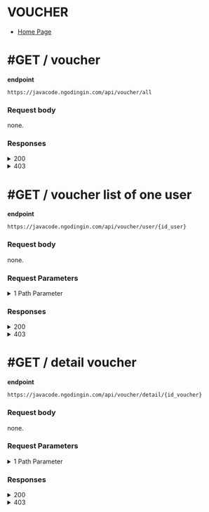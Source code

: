 # VOUCHER

- [Home Page](https://github.com/mahendradwipurwanto/javacodeapp_docs/blob/main/README.md)

# #GET / voucher

**endpoint**
```
https://javacode.ngodingin.com/api/voucher/all
```

### Request body
none.

### Responses

<details><summary>200</summary>
<p>

```
{
    "status_code": 200,
    "data": [
        {
            "id_voucher": 1,
            "id_promo": 1,
            "id_user": 1,
            "nominal": 100000,
            "info_voucher": "https://javacode.ngodingin.com/img/voucher-test.jpg",
            "periode_mulai": 1610838000,
            "periode_selesai": 1613516400,
            "jumlah": 1,
            "catatan": null,
            "created_at": "2022-01-17 13:52:30",
            "created_by": 2,
            "is_deleted": 0,
            "nama": "Koordinator Program kekompakan"
        },
        {
            "id_voucher": 2,
            "id_promo": 2,
            "id_user": 1,
            "nominal": 50000,
            "info_voucher": "https://javacode.ngodingin.com/img/voucher-test.jpg",
            "periode_mulai": 1610838000,
            "periode_selesai": 1613516400,
            "jumlah": 1,
            "catatan": null,
            "created_at": "2022-01-17 13:52:37",
            "created_by": 1,
            "is_deleted": 0,
            "nama": "Birthday"
        }
    ]
}
```

</p>
</details>
<details><summary>403</summary>
<p>

```
{
    "status_code": 403,
    "errors": [
        "Mohon maaf, anda tidak mempunyai akses"
    ]
}
```

</p>
</details>


# #GET / voucher list of one user

**endpoint**
```
https://javacode.ngodingin.com/api/voucher/user/{id_user}
```

### Request body
none.

### Request Parameters

<details><summary>1 Path Parameter</summary>
<p>

> id_user: integer

</p>
</details>

### Responses

<details><summary>200</summary>
<p>

```
{
    "status_code": 200,
    "data": [
        {
            "id_voucher": 1,
            "id_promo": 1,
            "id_user": 1,
            "nominal": 100000,
            "info_voucher": "https://javacode.ngodingin.com/img/voucher-test.jpg",
            "periode_mulai": 1610838000,
            "periode_selesai": 1613516400,
            "jumlah": 1,
            "catatan": null,
            "created_at": "2022-01-17 13:52:30",
            "created_by": 2,
            "is_deleted": 0,
            "nama": "Koordinator Program kekompakan"
        },
        {
            "id_voucher": 2,
            "id_promo": 2,
            "id_user": 1,
            "nominal": 50000,
            "info_voucher": "https://javacode.ngodingin.com/img/voucher-test.jpg",
            "periode_mulai": 1610838000,
            "periode_selesai": 1613516400,
            "jumlah": 1,
            "catatan": null,
            "created_at": "2022-01-17 13:52:37",
            "created_by": 1,
            "is_deleted": 0,
            "nama": "Birthday"
        }
    ]
}
```

</p>
</details>
<details><summary>403</summary>
<p>

```
{
    "status_code": 403,
    "errors": [
        "Mohon maaf, anda tidak mempunyai akses"
    ]
}
```

</p>
</details>


# #GET / detail voucher

**endpoint**
```
https://javacode.ngodingin.com/api/voucher/detail/{id_voucher}
```

### Request body
none.

### Request Parameters

<details><summary>1 Path Parameter</summary>
<p>

> id_voucher: integer

</p>
</details>

### Responses

<details><summary>200</summary>
<p>

```
{
    "status_code": 200,
    "data": [
        {
            "id_voucher": 1,
            "id_promo": 1,
            "id_user": 1,
            "nominal": 100000,
            "info_voucher": "https://javacode.ngodingin.com/img/voucher-test.jpg",
            "periode_mulai": 1610838000,
            "periode_selesai": 1613516400,
            "jumlah": 1,
            "catatan": null,
            "created_at": "2022-01-17 13:52:30",
            "created_by": 2,
            "is_deleted": 0,
            "nama": "Koordinator Program kekompakan"
        }
    ]
}
```

</p>
</details>
<details><summary>403</summary>
<p>

```
{
    "status_code": 403,
    "errors": [
        "Mohon maaf, anda tidak mempunyai akses"
    ]
}
```

</p>
</details>